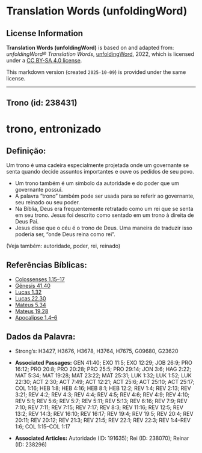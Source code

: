 # Translation Words (unfoldingWord)

## License Information

**Translation Words (unfoldingWord)** is based on and adapted from: _unfoldingWord® Translation Words_, [unfoldingWord](https://unfoldingword.org/utw), 2022, which is licensed under a [CC BY-SA 4.0 license](https://creativecommons.org/licenses/by-sa/4.0/legalcode.en).

This markdown version (created `2025-10-09`) is provided under the same license.



--------------------------------

## Trono (id: 238431)

trono, entronizado
==================

Definição:
----------

Um trono é uma cadeira especialmente projetada onde um governante se senta quando decide assuntos importantes e ouve os pedidos de seu povo.

* Um trono também é um símbolo da autoridade e do poder que um governante possui.
* A palavra “trono” também pode ser usada para se referir ao governante, seu reinado ou seu poder.
* Na Bíblia, Deus era frequentemente retratado como um rei que se senta em seu trono. Jesus foi descrito como sentado em um trono à direita de Deus Pai.
* Jesus disse que o céu é o trono de Deus. Uma maneira de traduzir isso poderia ser, “onde Deus reina como rei”.

(Veja também: autoridade, poder, rei, reinado)

Referências Bíblicas:
---------------------

* [Colossenses 1\.15–17](https://ref.ly/Col1:15-Col1:17)
* [Gênesis 41\.40](https://ref.ly/Gen41:40)
* [Lucas 1\.32](https://ref.ly/Luke1:32)
* [Lucas 22\.30](https://ref.ly/Luke22:30)
* [Mateus 5\.34](https://ref.ly/Matt5:34)
* [Mateus 19\.28](https://ref.ly/Matt19:28)
* [Apocalipse 1\.4–6](https://ref.ly/Rev1:4-Rev1:6)

Dados da Palavra:
-----------------

* Strong’s: H3427, H3676, H3678, H3764, H7675, G09680, G23620

* **Associated Passages:** GEN 41:40; EXO 11:5; EXO 12:29; JOB 26:9; PRO 16:12; PRO 20:8; PRO 20:28; PRO 25:5; PRO 29:14; JON 3:6; HAG 2:22; MAT 5:34; MAT 19:28; MAT 23:22; MAT 25:31; LUK 1:32; LUK 1:52; LUK 22:30; ACT 2:30; ACT 7:49; ACT 12:21; ACT 25:6; ACT 25:10; ACT 25:17; COL 1:16; HEB 1:8; HEB 4:16; HEB 8:1; HEB 12:2; REV 1:4; REV 2:13; REV 3:21; REV 4:2; REV 4:3; REV 4:4; REV 4:5; REV 4:6; REV 4:9; REV 4:10; REV 5:1; REV 5:6; REV 5:7; REV 5:11; REV 5:13; REV 6:16; REV 7:9; REV 7:10; REV 7:11; REV 7:15; REV 7:17; REV 8:3; REV 11:16; REV 12:5; REV 13:2; REV 14:3; REV 16:10; REV 16:17; REV 19:4; REV 19:5; REV 20:4; REV 20:11; REV 20:12; REV 21:3; REV 21:5; REV 22:1; REV 22:3; REV 1:4–REV 1:6; COL 1:15–COL 1:17
* **Associated Articles:** Autoridade (ID: 191635); Rei (ID: 238070); Reinar (ID: 238296)

